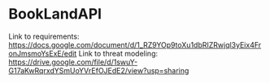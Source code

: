 # BookLandAPI
Link to requirements: https://docs.google.com/document/d/1_RZ9YOp9toXu1dbRIZRwjql3yEix4FronJmsmoYsExE/edit
Link to threat modeling: https://drive.google.com/file/d/1swuY-G17aKwRqrxdYSmUoYVrEfOJEdE2/view?usp=sharing
